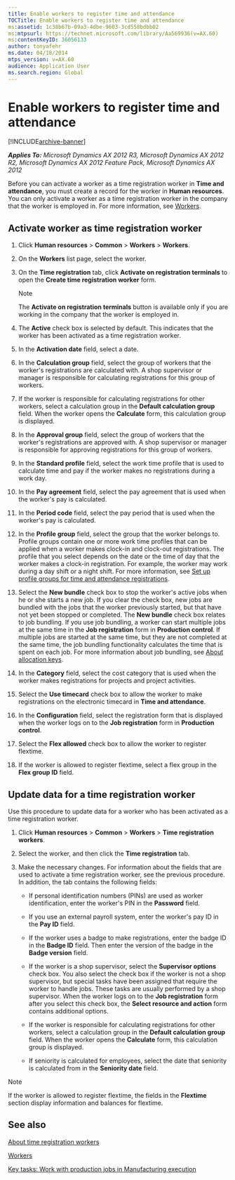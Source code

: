 ```yaml
---
title: Enable workers to register time and attendance
TOCTitle: Enable workers to register time and attendance
ms:assetid: 1c38b67b-09a3-4dbe-9603-3cd558bdbb02
ms:mtpsurl: https://technet.microsoft.com/library/Aa569936(v=AX.60)
ms:contentKeyID: 36056133
author: tonyafehr
ms.date: 04/18/2014
mtps_version: v=AX.60
audience: Application User
ms.search.region: Global
---
```


# Enable workers to register time and attendance 


[!INCLUDE[archive-banner](includes/archive-banner.md)]


_**Applies To:** Microsoft Dynamics AX 2012 R3, Microsoft Dynamics AX 2012 R2, Microsoft Dynamics AX 2012 Feature Pack, Microsoft Dynamics AX 2012_

Before you can activate a worker as a time registration worker in **Time and attendance**, you must create a record for the worker in **Human resources**. You can only activate a worker as a time registration worker in the company that the worker is employed in. For more information, see [Workers](workers.md).

## Activate worker as time registration worker

1.  Click **Human resources** \> **Common** \> **Workers** \> **Workers**.

2.  On the **Workers** list page, select the worker.

3.  On the **Time registration** tab, click **Activate on registration terminals** to open the **Create time registration worker** form.  
    

    > [!NOTE]
    > <P>The <STRONG>Activate on registration terminals</STRONG> button is available only if you are working in the company that the worker is employed in.</P>



4.  The **Active** check box is selected by default. This indicates that the worker has been activated as a time registration worker.

5.  In the **Activation date** field, select a date.

6.  In the **Calculation group** field, select the group of workers that the worker's registrations are calculated with. A shop supervisor or manager is responsible for calculating registrations for this group of workers.

7.  If the worker is responsible for calculating registrations for other workers, select a calculation group in the **Default calculation group** field. When the worker opens the **Calculate** form, this calculation group is displayed.

8.  In the **Approval group** field, select the group of workers that the worker's registrations are approved with. A shop supervisor or manager is responsible for approving registrations for this group of workers.

9.  In the **Standard profile** field, select the work time profile that is used to calculate time and pay if the worker makes no registrations during a work day.

10. In the **Pay agreement** field, select the pay agreement that is used when the worker's pay is calculated.

11. In the **Period code** field, select the pay period that is used when the worker's pay is calculated.

12. In the **Profile group** field, select the group that the worker belongs to. Profile groups contain one or more work time profiles that can be applied when a worker makes clock-in and clock-out registrations. The profile that you select depends on the date or the time of day that the worker makes a clock-in registration. For example, the worker may work during a day shift or a night shift. For more information, see [Set up profile groups for time and attendance registrations](set-up-profile-groups-for-time-and-attendance-registrations.md).

13. Select the **New bundle** check box to stop the worker's active jobs when he or she starts a new job. If you clear the check box, new jobs are bundled with the jobs that the worker previously started, but that have not yet been stopped or completed. The **New bundle** check box relates to job bundling. If you use job bundling, a worker can start multiple jobs at the same time in the **Job registration** form in **Production control**. If multiple jobs are started at the same time, but they are not completed at the same time, the job bundling functionality calculates the time that is spent on each job. For more information about job bundling, see [About allocation keys](about-allocation-keys.md).

14. In the **Category** field, select the cost category that is used when the worker makes registrations for projects and project activities.

15. Select the **Use timecard** check box to allow the worker to make registrations on the electronic timecard in **Time and attendance**.

16. In the **Configuration** field, select the registration form that is displayed when the worker logs on to the **Job registration** form in **Production control**.

17. Select the **Flex allowed** check box to allow the worker to register flextime.

18. If the worker is allowed to register flextime, select a flex group in the **Flex group ID** field.

## Update data for a time registration worker

Use this procedure to update data for a worker who has been activated as a time registration worker.

1.  Click **Human resources** \> **Common** \> **Workers** \> **Time registration workers**.

2.  Select the worker, and then click the **Time registration** tab.

3.  Make the necessary changes. For information about the fields that are used to activate a time registration worker, see the previous procedure. In addition, the tab contains the following fields:
    
      - If personal identification numbers (PINs) are used as worker identification, enter the worker's PIN in the **Password** field.
    
      - If you use an external payroll system, enter the worker's pay ID in the **Pay ID** field.
    
      - If the worker uses a badge to make registrations, enter the badge ID in the **Badge ID** field. Then enter the version of the badge in the **Badge version** field.
    
      - If the worker is a shop supervisor, select the **Supervisor options** check box. You also select the check box if the worker is not a shop supervisor, but special tasks have been assigned that require the worker to handle jobs. These tasks are usually performed by a shop supervisor. When the worker logs on to the **Job registration** form after you select this check box, the **Select resource and action** form contains additional options.
    
      - If the worker is responsible for calculating registrations for other workers, select a calculation group in the **Default calculation group** field. When the worker opens the **Calculate** form, this calculation group is displayed.
    
      - If seniority is calculated for employees, select the date that seniority is calculated from in the **Seniority date** field.


> [!NOTE]
> <P>If the worker is allowed to register flextime, the fields in the <STRONG>Flextime</STRONG> section display information and balances for flextime.</P>



## See also

[About time registration workers](about-time-registration-workers.md)

[Workers](workers.md)

[Key tasks: Work with production jobs in Manufacturing execution](key-tasks-work-with-production-jobs-in-manufacturing-execution.md)

  


